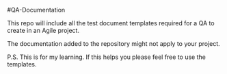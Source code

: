 #QA-Documentation

This repo will include all the test document templates required for a QA to create in an Agile project.

The documentation added to the repository might not apply to your project.

P.S. This is for my learning. If this helps you please feel free to use the templates.